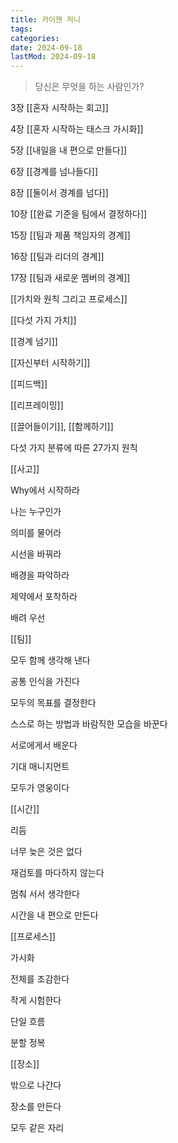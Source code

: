 ```yaml
---
title: 카이젠 저니
tags:
categories:
date: 2024-09-18
lastMod: 2024-09-18
---
```

> 당신은 무엇을 하는 사람인가?





3장 [[혼자 시작하는 회고]]

4장 [[혼자 시작하는 태스크 가시화]]

5장 [[내일을 내 편으로 만들다]]

6장 [[경계를 넘나들다]]

8장 [[둘이서 경계를 넘다]]

10장 [[완료 기준을 팀에서 결정하다]]

15장 [[팀과 제품 책임자의 경계]]

16장 [[팀과 리더의 경계]]

17장 [[팀과 새로운 멤버의 경계]]

[[가치와 원칙 그리고 프로세스]]





[[다섯 가지 가치]]

[[경계 넘기]]

[[자신부터 시작하기]]

[[피드백]]

[[리프레이밍]]

[[끌어들이기]], [[함께하기]]

다섯 가지 분류에 따른 27가지 원칙

[[사고]]

Why에서 시작하라

나는 누구인가

의미를 물어라

시선을 바꿔라

배경을 파악하라

제약에서 포착하라

배려 우선

[[팀]]

모두 함께 생각해 낸다

공통 인식을 가진다

모두의 목표를 결정한다

스스로 하는 방법과 바람직한 모습을 바꾼다

서로에게서 배운다

기대 매니지먼트

모두가 영웅이다

[[시간]]

리듬

너무 늦은 것은 없다

재검토를 마다하지 않는다

멈춰 서서 생각한다

시간을 내 편으로 만든다

[[프로세스]]

가시화

전체를 조감한다

작게 시험한다

단일 흐름

분할 정복

[[장소]]

밖으로 나간다

장소를 만든다

모두 같은 자리




